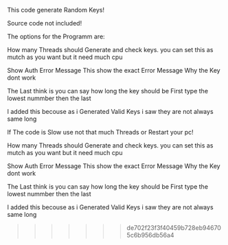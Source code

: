 This code generate Random Keys!

Source code not included!

The options for the Programm are:

How many Threads should Generate and check keys. you can set this as mutch as you want but it need much cpu

Show Auth Error Message This show the exact Error Message Why the Key dont work

The Last think is you can say how long the key should be First type the lowest nummber then the last

I added this becouse as i Generated Valid Keys i saw they are not always same long


If The code is Slow use not that much Threads or Restart your pc!
  
  How many Threads should Generate and check keys.
  you can set this as mutch as you want but it need much cpu
  
  Show Auth Error Message
  This show the exact Error Message Why the Key dont work
  
  The Last think is you can say how long the key should be
  First type the lowest nummber
  then the last
  
  I added this becouse as i Generated Valid Keys i saw they are not
  always same long
  
  
>>>>>>> de702f23f3f40459b728eb946705c6b956db56a4
